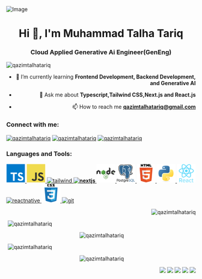 ![Image](https://github.com/qazimtalhatariq/qazimtalhatariq/blob/main/image.jpeg)
<h1 align="center">Hi 👋, I'm Muhammad Talha Tariq</h1>
<h3 align="center">Cloud Applied Generative Ai Engineer(GenEng)</h3>
<imge align="right"alt="coding"width="400"src="https://camo.githubusercontent.com/19db51af5f90f1b152bc0b9078f5fe97053955be5074f03f17019c70345bdcdb/68747470733a2f2f6d69726f2e6d656469756d2e636f6d2f6d61782f313336302f302a37513379765349765f7430696f4a2d5a2e676966">
<p align="left"> <img src="https://komarev.com/ghpvc/?username=qazimtalhatariq&label=Profile%20views&color=0e75b6&style=flat" alt="qazimtalhatariq" /> </p>

- 🌱 I’m currently learning **Frontend Development, Backend Development, and Generative AI**

- 💬 Ask me about **Typescript,Tailwind CSS,Next.js and React.js**

- 📫 How to reach me **qazimtalhatariq@gmail.com**

<h3 align="left">Connect with me:</h3>
<p align="left" >
<a href="https://twitter.com/qazimtalhatariq" target="blank"><img align="center" src="https://raw.githubusercontent.com/rahuldkjain/github-profile-readme-generator/master/src/images/icons/Social/twitter.svg" alt="qazimtalhatariq" height="50" width="60" /></a>
<a href="https://linkedin.com/in/qazimtalhatariq" target="blank"><img align="center" src="https://raw.githubusercontent.com/rahuldkjain/github-profile-readme-generator/master/src/images/icons/Social/linked-in-alt.svg" alt="qazimtalhatariq" height="50" width="60" /></a>
<a href="https://fb.com/qazimtalhatariq" target="blank"><img align="center" src="https://raw.githubusercontent.com/rahuldkjain/github-profile-readme-generator/master/src/images/icons/Social/facebook.svg" alt="qazimtalhatariq" height="50" width="60" /></a>
</p>

<h3 align="left">Languages and Tools:</h3>
<p align="left"> <a href="https://www.typescriptlang.org/" target="_blank" rel="noreferrer"> <img src="https://raw.githubusercontent.com/devicons/devicon/master/icons/typescript/typescript-original.svg" alt="typescript" width="50" height="50" rounded-lg/> </a><a href="https://developer.mozilla.org/en-US/docs/Web/JavaScript" target="_blank" rel="noreferrer"> <img src="https://raw.githubusercontent.com/devicons/devicon/master/icons/javascript/javascript-original.svg" alt="javascript" width="50" height="50" rounded-lg/> </a> <a href="https://tailwindcss.com/" target="_blank" rel="noreferrer"> <img src="https://www.vectorlogo.zone/logos/tailwindcss/tailwindcss-icon.svg" alt="tailwind" width="50" height="50" rounded-lg/> </a>
<b/><a href="https://nextjs.org/" target="_blank" rel="noreferrer"> <img src="https://cdn.worldvectorlogo.com/logos/nextjs-2.svg" alt="nextjs" width="50" height="50" rounded-lg/> </a> <a href="https://nodejs.org" target="_blank" rel="noreferrer"> <img src="https://raw.githubusercontent.com/devicons/devicon/master/icons/nodejs/nodejs-original-wordmark.svg" alt="nodejs" width="50" height="50" rounded-lg/> </a> <a href="https://www.postgresql.org" target="_blank" rel="noreferrer"> <img src="https://raw.githubusercontent.com/devicons/devicon/master/icons/postgresql/postgresql-original-wordmark.svg" alt="postgresql" width="50" height="50" rounded-lg/> </a> <a href="https://www.w3.org/html/" target="_blank" rel="noreferrer"> <img src="https://raw.githubusercontent.com/devicons/devicon/master/icons/html5/html5-original-wordmark.svg" alt="html5" width="50" height="50" rounded-lg/> </a></b> <a href="https://www.python.org" target="_blank" rel="noreferrer"> <img src="https://raw.githubusercontent.com/devicons/devicon/master/icons/python/python-original.svg" alt="python" width="50" height="50" rounded-lg/> </a> <a href="https://reactjs.org/" target="_blank" rel="noreferrer"> <img src="https://raw.githubusercontent.com/devicons/devicon/master/icons/react/react-original-wordmark.svg" alt="react" width="50" height="50" rounded-lg/> </a> <a href="https://reactnative.dev/" target="_blank" rel="noreferrer"> <img src="https://reactnative.dev/img/header_logo.svg" alt="reactnative" width="50" height="50" rounded-lg/> </a>  <a href="https://www.w3schools.com/css/" target="_blank" rel="noreferrer"> <img src="https://raw.githubusercontent.com/devicons/devicon/master/icons/css3/css3-original-wordmark.svg" alt="css3" width="50" height="50" rounded-lg/> </a> <a href="https://git-scm.com/" target="_blank" rel="noreferrer"> <img src="https://www.vectorlogo.zone/logos/git-scm/git-scm-icon.svg" alt="git" width="50" height="50" rounded-lg/> </a>  </p>

<p>&nbsp;<img  src="http://github-profile-summary-cards.vercel.app/api/cards/profile-details?username=qazimtalhatariq&theme=github_dark" alt="qazimtalhatariq" /></p>
<p align="left">&nbsp;<img src="http://github-profile-summary-cards.vercel.app/api/cards/repos-per-language?username=qazimtalhatariq&theme=github_dark" alt="qazimtalhatariq"/> 
<p align="center">&nbsp;<img  src="http://github-profile-summary-cards.vercel.app/api/cards/most-commit-language?username=qazimtalhatariq&theme=github_dark" alt="qazimtalhatariq"/></p>
</p>
<p align="left">&nbsp;<img  src="http://github-profile-summary-cards.vercel.app/api/cards/stats?username=qazimtalhatariq&theme=github_dark" alt="qazimtalhatariq"/></p>
<p align="center">&nbsp;<img  src="http://github-profile-summary-cards.vercel.app/api/cards/productive-time?username=qazimtalhatariq&theme=github_dark&utcOffset=8" alt="qazimtalhatariq"/></p>









![](http://github-profile-summary-cards.vercel.app/api/cards/profile-details?username=qazimtalhatariq&theme=github_dark)
![](http://github-profile-summary-cards.vercel.app/api/cards/repos-per-language?username=qazimtalhatariq&theme=github_dark)
![](http://github-profile-summary-cards.vercel.app/api/cards/most-commit-language?username=qazimtalhatariq&theme=github_dark)
![](http://github-profile-summary-cards.vercel.app/api/cards/stats?username=qazimtalhatariq&theme=github_dark)
![](http://github-profile-summary-cards.vercel.app/api/cards/productive-time?username=qazimtalhatariq&theme=github_dark&utcOffset=8)

